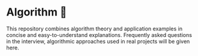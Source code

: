 # Algorithm 💖
This repository combines algorithm theory and application examples in concise and easy-to-understand explanations.
Frequently asked questions in the interview, algorithmic approaches used in real projects will be given here.
